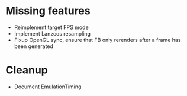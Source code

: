# Missing features

 * Reimplement target FPS mode
 * Implement Lanzcos resampling
 * Fixup OpenGL sync, ensure that FB only rerenders after a frame has been generated

# Cleanup

 * Document EmulationTiming
